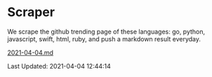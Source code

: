 # Scraper

We scrape the github trending page of these languages: go, python, javascript, swift, html, ruby, and push a markdown result everyday.

[2021-04-04.md](https://github.com/henson/Scraper/blob/master/2021-04-04.md)

Last Updated: 2021-04-04 12:44:14